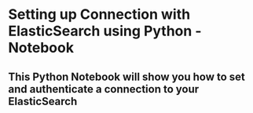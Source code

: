 # Setting up Connection with ElasticSearch using Python - Notebook

## This Python Notebook will show you how to set and authenticate a connection to your ElasticSearch
